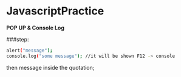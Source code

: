 # JavascriptPractice

**POP UP & Console Log**

###step:
```bash
alert("message");
console.log("some message"); //it will be shown F12 -> console
```

then message inside the quotation;